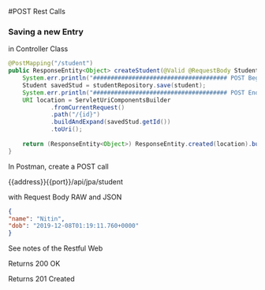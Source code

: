 #POST Rest Calls

### Saving a new Entry

in Controller Class
```java
@PostMapping("/student")
public ResponseEntity<Object> createStudent(@Valid @RequestBody Student student){
    System.err.println("###################################### POST Begins ######################################");
    Student savedStud = studentRepository.save(student);
    System.err.println("###################################### POST Ends ######################################");
    URI location = ServletUriComponentsBuilder
            .fromCurrentRequest()
            .path("/{id}")
            .buildAndExpand(savedStud.getId())
            .toUri();
    
    return (ResponseEntity<Object>) ResponseEntity.created(location).build();
}
```

In Postman, create a POST call

{{address}}{{port}}/api/jpa/student

with Request Body RAW and JSON
```json
{
"name": "Nitin",
"dob": "2019-12-08T01:19:11.760+0000"
}
```

See notes of the Restful Web

Returns 200 OK

Returns 201 Created

